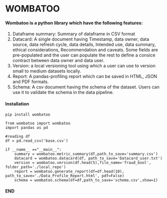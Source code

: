 # WOMBATOO

#### Wombatoo is a python library which have the following features: 

1) Dataframe summary: Summary of dataframe in CSV format
2) Datacard: A single document having Timestamp, data owner, data source, data refresh cycle, data details, Intended use, data summary, ethical considerations, Recommendation and caveats. Some fields are pre-populated and the user can populate the rest to define a consice contract between data owner and data user.
3) Version: a local versioning tool using which a user can use to version small to medium datasets locally.
4) Report: A pandas-profiling report which can be saved in HTML, JSON and PDF formats.
5) Schema: A csv document having the schema of the dataset. Users can use it to validate the schema in the data pipeline. 

#### Installation

```
pip install wombatoo
```

```
from wombatoo import wombatoo
import pandas as pd

#reading df
df = pd.read_csv('base.csv')

if __name__ =="__main__":
    summary = wombatoo.metric_summary(df,path_to_save='summary.csv')
    datacard = wombatoo.datacard(df, path_to_save='Datacard_user.txt')
    version = wombatoo.version(df.head(5),file_name='fraud_bool', folder_path='./local_repo')
    report = wombatoo.generate_report(df=df.head(10), path_to_save='./Data_Profile_Report.html', pdf=False)
    schema = wombatoo.schema(df=df,path_to_save='schema.csv',show=1)
```
#### END